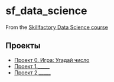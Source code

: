 # sf_data_science
From the [Skillfactory Data Science course](https://skillfactory.ru/data-scientist)

## Проекты

* [Проект 0. Игра: Угадай число](https://github.com/lek7a/sf_data_science/tree/main)
* [Проект 1._____](____)
* [Проект 2._____](____)
